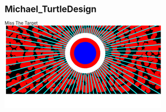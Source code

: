 # Michael_TurtleDesign

Miss The Target</h1>
<img src="https://github.com/MVelazquez1186/Michael_TurtleArtDesign/blob/master/GitHub%20Project.jpg">
